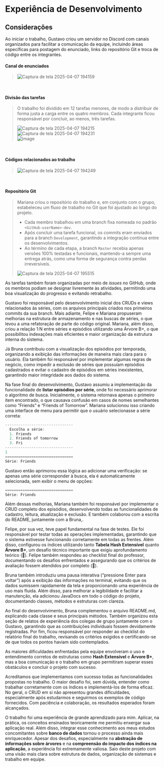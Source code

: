 # Experiência de Desenvolvimento

## Considerações

Ao iniciar o trabalho, Gustavo criou um servidor no Discord com canais organizados para facilitar a comunicação da equipe, incluindo áreas específicas para postagem do enunciado, links do repositório Git e troca de código entre os integrantes.

#### Canal de enunciados  
> ![Captura de tela 2025-04-07 194159](https://github.com/user-attachments/assets/b11e5db5-9bb3-44b4-bbdb-c3d38b1f8831)

<br>

#### Divisão das tarefas  
> O trabalho foi dividido em 12 tarefas menores, de modo a distribuir de forma justa a carga entre os quatro membros. Cada integrante ficou responsável por concluir, ao menos, três tarefas.  
> 
> ![Captura de tela 2025-04-07 194215](https://github.com/user-attachments/assets/af1841f4-d5e6-465f-b5f9-7a3e9ccee68f)  
> ![Captura de tela 2025-04-07 194231](https://github.com/user-attachments/assets/da631357-8599-4443-9fcf-5778f2a121ae)  
> ![image](https://github.com/user-attachments/assets/b0494323-e9c9-46d3-a940-73622f261b53)

<br>

#### Códigos relacionados ao trabalho  
> ![Captura de tela 2025-04-07 194249](https://github.com/user-attachments/assets/3fa77278-62af-4038-9ea7-b7899300d484)

<br>

#### Repositório Git  
> Mariana criou o repositório do trabalho e, em conjunto com o grupo, estabeleceu um fluxo de trabalho no Git que foi ajustado ao longo do projeto.  
> 
> - Cada membro trabalhou em uma branch fixa nomeada no padrão `<GitHub-userName>-dev`.  
> - Após concluir uma tarefa funcional, os commits eram enviados para a branch `Development`, garantindo a integração contínua entre os desenvolvimentos.  
> - Ao término de cada etapa, a branch `Master` recebia apenas versões 100% testadas e funcionais, mantendo-a sempre uma entrega atrás, como uma forma de segurança contra perdas irreversíveis.  
> 
> ![Captura de tela 2025-04-07 195515](https://github.com/user-attachments/assets/f14d898f-e67d-43a5-8271-a917f45fe40f)

As tarefas também foram organizadas por meio de *issues* no GitHub, onde os membros podiam se designar livremente às atividades, permitindo uma boa visualização do progresso e evitando retrabalho.

Gustavo foi responsável pelo desenvolvimento inicial dos CRUDs e views relacionados às séries, com os arquivos principais criados nos primeiros commits da sua branch. Mais adiante, Felipe e Mariana propuseram melhorias na estrutura de armazenamento e nas buscas de séries, o que levou a uma refatoração de parte do código original. Mariana, além disso, criou a relação 1:N entre séries e episódios utilizando uma Árvore B+, o que possibilitou indexações mais eficientes e maior organização da estrutura interna do sistema.

Já Bruna contribuiu com a visualização dos episódios por temporada, organizando a exibição das informações de maneira mais clara para o usuário. Ela também foi responsável por implementar algumas regras de negócio, como impedir a exclusão de séries que possuíam episódios cadastrados e evitar o cadastro de episódios em séries inexistentes, garantindo maior integridade aos dados do sistema. 

Na fase final do desenvolvimento, Gustavo assumiu a implementação da funcionalidade de **listar episódios por série**, onde foi necessário aprimorar o algoritmo de busca. Inicialmente, o sistema retornava apenas o primeiro item encontrado, o que causava confusão em casos de nomes semelhantes como “Friends” e “Friends of Tomorrow”. Mariana solucionou isso criando uma interface de menu para permitir que o usuário selecionasse a série correta:

```java
-------------------------------
  Escolha a série:
  1. Friends
  2. Friends of tomorrow
  3. Fri
-------------------------------
1
===============================
Série: Friends
```

Gustavo então aprimorou essa lógica ao adicionar uma verificação: se apenas uma série corresponder à busca, ela é automaticamente selecionada, sem exibir o menu de opções:

```java
===============================
Série: Friends
```

Além dessas melhorias, Mariana também foi responsável por implementar o CRUD completo dos episódios, desenvolvendo todas as funcionalidades de cadastro, leitura, atualização e exclusão. E também colaborou com a escrita do README, juntamente com a Bruna,.

Felipe, por sua vez, teve papel fundamental na fase de testes. Ele foi responsável por testar todas as operações implementadas, garantindo que o sistema estivesse funcionando corretamente em todas as frentes. Além disso, configurou os índices utilizando tanto **Tabela Hash Extensível** quanto **Árvore B+**, um desafio técnico importante que exigiu aprofundamento teórico (📌). Felipe também respondeu ao checklist final do professor, documentando os desafios enfrentados e assegurando que os critérios de avaliação fossem atendidos por completo (📑).

Bruna também introduziu uma pausa interativa (“pressione Enter para voltar”) após a exibição das informações no terminal, evitando que os dados sumissem rapidamente da tela e proporcionando uma experiência de uso mais fluida. Além disso, para melhorar a legibilidade e facilitar a manutenção, ela adicionou JavaDocs em todo o código do projeto, documentando classes, métodos e estruturas com clareza.

Ao final do desenvolvimento, Bruna complementou o arquivo README.md, explicando cada classe e seus principais métodos. Também organizou esta seção de relatos de experiência dos colegas de grupo juntamente com o Gustavo, garantindo que as contribuições individuais fossem devidamente registradas. Por fim, ficou responsável por responder ao checklist do relatório final do trabalho, revisando os critérios exigidos e certificando-se de que todos os pontos haviam sido contemplados.

As maiores dificuldades enfrentadas pela equipe envolveram o uso e entendimento corretos de estruturas como **Hash Extensível** e **Árvore B+**, mas a boa comunicação e o trabalho em grupo permitiram superar esses obstáculos e concluir o projeto com sucesso.

Acreditamos que implementamos com sucesso todas as funcionalidades propostas no trabalho. O maior desafio foi, sem dúvida, entender como trabalhar corretamente com os índices e implementá-los de forma eficaz. No geral, o CRUD em si não apresentou grandes dificuldades, especialmente após estudarmos e seguirmos os exemplos de código fornecidos. Com paciência e colaboração, os resultados esperados foram alcançados.

O trabalho foi uma experiência de grande aprendizado para mim. Aplicar, na prática, os conceitos ensinados teoricamente me permitiu enxergar sua aplicação real. Além disso, integrar esse conhecimento aos meus estudos concomitantes sobre **banco de dados** tornou o processo ainda mais enriquecedor. Apesar dos desafios, especialmente na **abstração de informações sobre árvores** e na **compreensão do impacto dos índices na aplicação**, a experiência foi extremamente valiosa. Saio deste projeto com uma visão mais clara sobre estrutura de dados, organização de sistemas e trabalho em equipe.